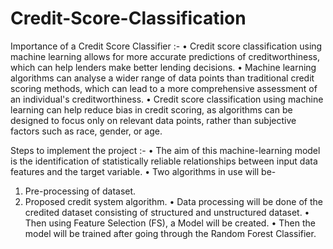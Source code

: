 # Credit-Score-Classification

Importance of a Credit Score Classifier :- 
•	Credit score classification using machine learning allows for more accurate predictions of creditworthiness, which can help lenders make better lending decisions.
•	Machine learning algorithms can analyse a wider range of data points than traditional credit scoring methods, which can lead to a more comprehensive assessment of an           individual's creditworthiness.
•	Credit score classification using machine learning can help reduce bias in credit scoring, as algorithms can be designed to focus only on relevant data points, rather than     subjective factors such as race, gender, or age.

Steps to implement the project :- 
•	The aim of this machine-learning model is the identification of statistically reliable relationships between input data features and the target variable.
•	Two algorithms in use will be-
  1.	Pre-processing of dataset.
  2.	Proposed credit system algorithm.
•	Data processing will be done of the credited dataset consisting of structured and unstructured dataset.
•	Then using Feature Selection (FS), a Model will be created.
•	Then the model will be trained after going through the Random Forest Classifier.
